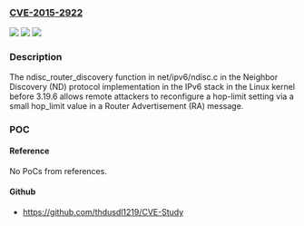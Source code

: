 ### [CVE-2015-2922](https://cve.mitre.org/cgi-bin/cvename.cgi?name=CVE-2015-2922)
![](https://img.shields.io/static/v1?label=Product&message=n%2Fa&color=blue)
![](https://img.shields.io/static/v1?label=Version&message=n%2Fa&color=blue)
![](https://img.shields.io/static/v1?label=Vulnerability&message=n%2Fa&color=brighgreen)

### Description

The ndisc_router_discovery function in net/ipv6/ndisc.c in the Neighbor Discovery (ND) protocol implementation in the IPv6 stack in the Linux kernel before 3.19.6 allows remote attackers to reconfigure a hop-limit setting via a small hop_limit value in a Router Advertisement (RA) message.

### POC

#### Reference
No PoCs from references.

#### Github
- https://github.com/thdusdl1219/CVE-Study

